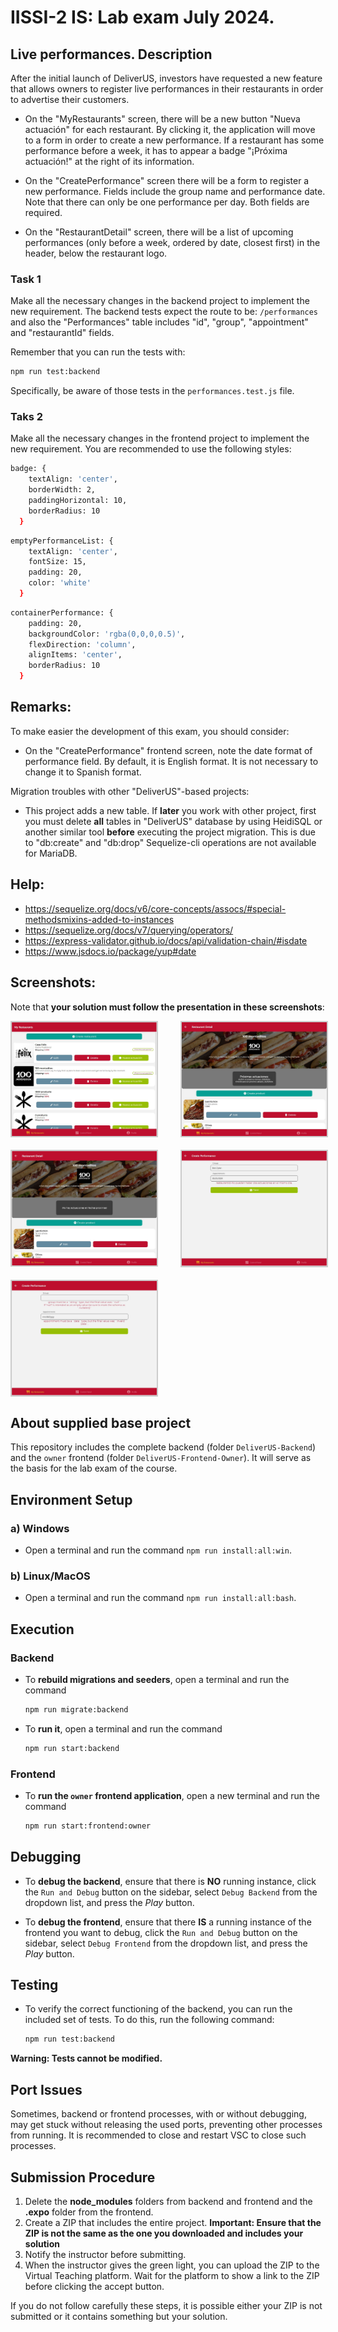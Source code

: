 # IISSI-2 IS: Lab exam July 2024. 

## Live performances. Description

After the initial launch of DeliverUS, investors have requested a new feature that allows owners to register live performances in their restaurants in order to advertise their customers.

* On the "MyRestaurants" screen, there will be a new button "Nueva actuación" for each restaurant. By clicking it, the application will move to a form in order to create a new performance. If a restaurant has some performance before a week, it has to appear a badge "¡Próxima actuación!" at the right of its information.

* On the "CreatePerformance" screen there will be a form to register a new performance. Fields include the group name and performance date. Note that there can only be one performance per day. Both fields are required.

* On the "RestaurantDetail" screen, there will be a list of upcoming performances (only before a week, ordered by date, closest first) in the header, below the restaurant logo. 

### Task 1

Make all the necessary changes in the backend project to implement the new requirement. The backend tests expect the route to be: `/performances` and also the "Performances" table includes "id", "group", "appointment" and "restaurantId" fields. 

Remember that you can run the tests with:
```Bash
npm run test:backend
```

Specifically, be aware of those tests in the  `performances.test.js` file.

### Taks 2

Make all the necessary changes in the frontend project to implement the new requirement. You are recommended to use the following styles:

```Bash
badge: {
    textAlign: 'center',
    borderWidth: 2,
    paddingHorizontal: 10,
    borderRadius: 10
  }
```

```Bash
emptyPerformanceList: {
    textAlign: 'center',
    fontSize: 15,
    padding: 20,
    color: 'white'
  }
```

```Bash
containerPerformance: {
    padding: 20,
    backgroundColor: 'rgba(0,0,0,0.5)',
    flexDirection: 'column',
    alignItems: 'center',
    borderRadius: 10
  }
```

## Remarks:

To make easier the development of this exam, you should consider:
* On the "CreatePerformance" frontend screen, note the date format of performance field. By default, it is English format. It is not necessary to change it to Spanish format.

Migration troubles with other "DeliverUS"-based projects:
* This project adds a new table. If **later** you work with other project, first you must delete **all** tables in "DeliverUS" database by using HeidiSQL or another similar tool **before** executing the project migration. This is due to "db:create" and  "db:drop" Sequelize-cli operations are not available for MariaDB.

## Help:

* https://sequelize.org/docs/v6/core-concepts/assocs/#special-methodsmixins-added-to-instances
* https://sequelize.org/docs/v7/querying/operators/
* https://express-validator.github.io/docs/api/validation-chain/#isdate
* https://www.jsdocs.io/package/yup#date

## Screenshots:

Note that **your solution must follow the presentation in these screenshots**:

<div style="display: grid; grid-template-columns: repeat(2, 50%); gap: 20px;">
  <img src="docs/MyRestaurants.JPG" alt="List of restaurants" style="border: solid 2px #ccc; width: calc(100% - 20px);"/>
  <img src="docs/RestaurantDetail-Performance.JPG" alt="Restaurant with performances" style="border: solid 2px #ccc; width: calc(100% - 20px);"/>
  <img src="docs/RestaurantDetail-NoPerformance.JPG" alt="Restaurant without any performance" style="border: solid 2px #ccc; width: calc(100% - 20px);"/>
  <img src="docs/CreatePerformance-BackendValidation.JPG" alt="New performance with validation error from backend" style="border: solid 2px #ccc; width: calc(100% - 20px);"/>
  <img src="docs/CreatePerformance-FrontendValidation.JPG" alt="New performance with validation error from frontend" style="border: solid 2px #ccc; width: calc(100% - 20px);"/>
</div>

## About supplied base project 

This repository includes the complete backend (folder `DeliverUS-Backend`) and the `owner` frontend (folder `DeliverUS-Frontend-Owner`). It will serve as the basis for the lab exam of the course.

## Environment Setup

### a) Windows

* Open a terminal and run the command `npm run install:all:win`.

### b) Linux/MacOS

* Open a terminal and run the command `npm run install:all:bash`.

## Execution

### Backend

* To **rebuild migrations and seeders**, open a terminal and run the command

    ```Bash
    npm run migrate:backend
    ```

* To **run it**, open a terminal and run the command

    ```Bash
    npm run start:backend
    ```

### Frontend

* To **run the `owner` frontend application**, open a new terminal and run the command

    ```Bash
    npm run start:frontend:owner
    ```

## Debugging

* To **debug the backend**, ensure that there is **NO** running instance, click the `Run and Debug` button on the sidebar, select `Debug Backend` from the dropdown list, and press the *Play* button.

* To **debug the frontend**, ensure that there **IS** a running instance of the frontend you want to debug, click the `Run and Debug` button on the sidebar, select `Debug Frontend` from the dropdown list, and press the *Play* button.

## Testing

* To verify the correct functioning of the backend, you can run the included set of tests. To do this, run the following command:

    ```Bash
    npm run test:backend
    ```
**Warning: Tests cannot be modified.**

## Port Issues

Sometimes, backend or frontend processes, with or without debugging, may get stuck without releasing the used ports, preventing other processes from running. It is recommended to close and restart VSC to close such processes.

## Submission Procedure

1. Delete the **node_modules** folders from backend and frontend and the **.expo** folder from the frontend.
2. Create a ZIP that includes the entire project. **Important: Ensure that the ZIP is not the same as the one you downloaded and includes your solution**
3. Notify the instructor before submitting.
4. When the instructor gives the green light, you can upload the ZIP to the Virtual Teaching platform. Wait for the platform to show a link to the ZIP before clicking the accept button.

If you do not follow carefully these steps, it is possible either your ZIP is not submitted or it contains something but your solution. 
